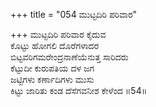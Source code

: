 +++
title = "054 ಮುಟ್ಟದಿರಿ ಪರಿವಾರ"

+++
ಮುಟ್ಟದಿರಿ ಪರಿವಾರ ಕೈದುವ  
ಕೊಟ್ಟು ಹೋಗಲಿ ದೊರೆಗಳಾದರ  
ಬಿಟ್ಟವರಿಗಮರೇಂದ್ರನಾಣೆಯೆನುತ್ತ ಸಾರಿದರು   
ಕೆಟ್ಟುದೀ ಕುರುಪತಿಯ ದಳ ಜಗ  
ಜಟ್ಟಿಗಳು ಕರ್ಣಾದಿಗಳು ಮುಸು  
ಕಿಟ್ಟು ಜಾರಿತು ಕಂಡ ದೆಸೆಗವನೀಶ ಕೇಳೆಂದ      ॥54॥